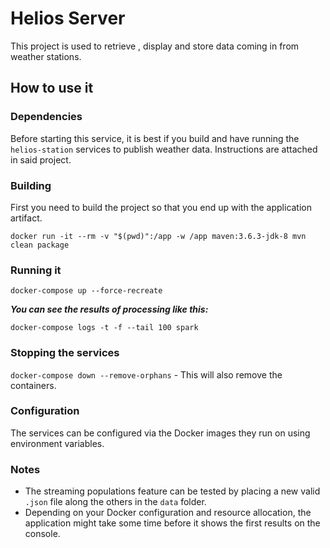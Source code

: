 # Helios Server

This project is used to retrieve , display and store data coming in from weather stations.

## How to use it

### Dependencies

Before starting this service, it is best if you build and have running the `helios-station` services to publish weather data.
Instructions are attached in said project.

### Building

First you need to build the project so that you end up with the application artifact.

`docker run -it --rm -v "$(pwd)":/app -w /app maven:3.6.3-jdk-8 mvn clean package`

### Running it

`docker-compose up --force-recreate`

_**You can see the results of processing like this:**_

`docker-compose logs -t -f --tail 100 spark`

### Stopping the services

`docker-compose down --remove-orphans` - This will also remove the containers.

### Configuration

The services can be configured via the Docker images they run on using environment variables.

### Notes

* The streaming populations feature can be tested by placing a new valid `.json` file along the others in the `data` folder.
* Depending on your Docker configuration and resource allocation, the application might take some time before it shows the first results on the console.  
